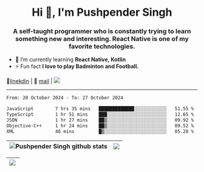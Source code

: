 <h1 align="center">Hi 👋, I'm Pushpender Singh</h1>
<h3 align="center">A self-taught programmer who is constantly trying to learn something new and interesting. React Native is one of my favorite technologies.</h3>

- 🌱 I’m currently learning **React Native, Kotlin**
- ⚡ Fun fact **I love to play Badminton and Football.**

👔[linekdin](https://www.linkedin.com/in/pushpender-singh-240061202/) | 📧 [mail](mailto:pushpendersingh694@gmail.com) | 
<a href="https://github.com/pushpender-singh-ap/pushpender-singh-ap">
    <img src="https://komarev.com/ghpvc/?username=pushpender-singh-ap&style=for-the-badge">
</a>


---

<!--START_SECTION:waka-->

```txt
From: 20 October 2024 - To: 27 October 2024

JavaScript        7 hrs 35 mins   █████████████░░░░░░░░░░░░   51.55 %
TypeScript        1 hr 51 mins    ███░░░░░░░░░░░░░░░░░░░░░░   12.65 %
JSON              1 hr 27 mins    ██▒░░░░░░░░░░░░░░░░░░░░░░   09.92 %
Objective-C++     1 hr 24 mins    ██▒░░░░░░░░░░░░░░░░░░░░░░   09.52 %
XML               46 mins         █▒░░░░░░░░░░░░░░░░░░░░░░░   05.28 %
```

<!--END_SECTION:waka-->


| <a><img align="center" src="https://github-readme-stats-iota-ecru-15.vercel.app/api?username=pushpender-singh-ap&show_icons=true&include_all_commits=true&theme=buefy&hide_border=true" alt="Pushpender Singh github stats" /></a> | <a><img align="center" src="https://github-readme-stats-iota-ecru-15.vercel.app/api/top-langs/?username=pushpender-singh-ap&layout=compact&theme=buefy&hide_border=true" /></a> |
| ------------- | ------------- |

| <a> <img align="left" src="https://github-readme-streak-stats.herokuapp.com/?user=pushpender-singh-ap" /></br> </a> |
| ------------- |
